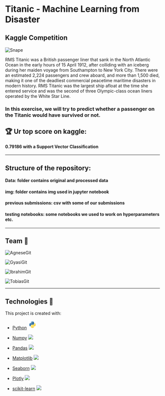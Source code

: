 
# Titanic - Machine Learning from Disaster

## Kaggle Competition


<img align="center" alt="Snape" width="700" height="250" src="https://media.giphy.com/media/Uj3SeuVfg2oCs/giphy.gif" />
  

RMS Titanic was a British passenger liner that sank in the North Atlantic Ocean in the early hours of 15 April 1912, after colliding with an iceberg during her maiden voyage from Southampton to New York City. There were an estimated 2,224 passengers and crew aboard, and more than 1,500 died, making it one of the deadliest commercial peacetime maritime disasters in modern history. RMS Titanic was the largest ship afloat at the time she entered service and was the second of three Olympic-class ocean liners operated by the White Star Line.

### In this exercise, we will try to predict whether a passenger on the Titanic would have survived or not.

## :trophy:  Ur top score on kaggle: 

#### 0.79186 with a Support Vector Classification



***

## Structure of the repository:

#### Data: folder contains original and processed data
#### img: folder contains img used in jupyter notebook
#### previous submissions: csv with some of our submissions 
#### testing notebooks: some notebooks we used to work on hyperparameters etc.




***

## Team :two_men_holding_hands:
    
![AgneseGit](https://img.shields.io/badge/Agnese-Git-blue&?style=plastic&logo=github&?labelColor=grey&?logoWidth=200&?link=LINK/left&link=LINK/right)

![GyasiGit](https://img.shields.io/badge/Gyasi-Git-blue&?style=plastic&logo=github&?labelColor=grey&?logoWidth=200&?link=https://github.com/gyasis/left&link=https://github.com/gyasis/right)

![IbrahimGit](https://img.shields.io/badge/Ibrahim-Git-blue&?style=plastic&logo=github&?labelColor=grey&?logoWidth=200&?link=https://github.com/iaanimashaun/left&link=https://github.com/iaanimashaun/right)

![TobiasGit](https://img.shields.io/badge/Tobias-Git-blue&?style=plastic&logo=github&?labelColor=grey&?logoWidth=100&?link=https://github.com/Tobias-GH-Schulz/left&link=https://github.com/Tobias-GH-Schulz/right)

***


## Technologies :floppy_disk:
This project is created with:

* [Python](https://www.python.org/downloads/)  <img height="30" src="https://raw.githubusercontent.com/github/explore/80688e429a7d4ef2fca1e82350fe8e3517d3494d/topics/python/python.png" />
* [Numpy](https://numpy.org/)  <img height="30" src="https://numpy.org/images/logos/numpy.svg" />
* [Pandas](https://pandas.pydata.org/)  <img height="30" src="https://pandas.pydata.org/static/img/pandas_white.svg" />

* [Matplotlib](https://matplotlib.org/)  <img height="20" src="https://matplotlib.org/_static/logo2_compressed.svg" /> 
* [Seaborn](https://seaborn.pydata.org/)  <img height="30" src="https://seaborn.pydata.org/_static/logo-wide-lightbg.svg" />

* [Plotly](https://plotly.com/)  <img height="20" src="https://images.prismic.io/plotly-marketing-website/bd1f702a-b623-48ab-a459-3ee92a7499b4_logo-plotly.svg?auto=compress,format" />

* [scikit-learn](https://plotly.com/)  <img height="20" src="https://scikit-learn.org/stable/_static/scikit-learn-logo-small.png" />

